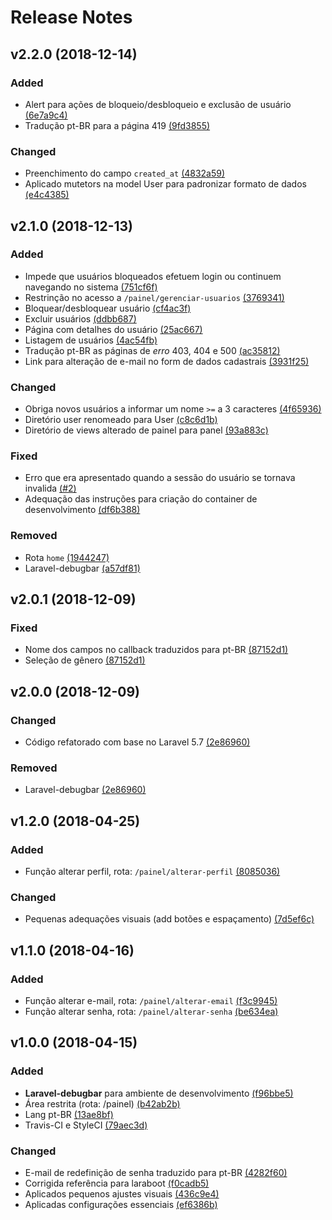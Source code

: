 # Release Notes

## v2.2.0 (2018-12-14)

### Added
- Alert para ações de bloqueio/desbloqueio e exclusão de usuário [(6e7a9c4)](https://github.com/fabiojaniolima/laraboot/commit/6e7a9c4165433913ee7ce6e84deda5e1bfa4faa5)
- Tradução pt-BR para a página 419 [(9fd3855)](https://github.com/fabiojaniolima/laraboot/commit/9fd38558e7f9b0f6506eec5d11e295846348004f)

### Changed
- Preenchimento do campo `created_at` [(4832a59)](https://github.com/fabiojaniolima/laraboot/commit/4832a590a17598cad9fae496212a559f5d6a65b2)
- Aplicado mutetors na model User para padronizar formato de dados [(e4c4385)](https://github.com/fabiojaniolima/laraboot/commit/e4c43853bf2e5c8cd8f25cdf0ed9b7f70d7c54db)

## v2.1.0 (2018-12-13)

### Added
- Impede que usuários bloqueados efetuem login ou continuem navegando no sistema [(751cf6f)](https://github.com/fabiojaniolima/laraboot/commit/751cf6f33242c8fbc7e9a0bb06dda4931836c667)
- Restrinção no acesso a `/painel/gerenciar-usuarios` [(3769341)](https://github.com/fabiojaniolima/laraboot/commit/3769341b1ae0c1348885deb8375fd3a1ae9a69ac)
- Bloquear/desbloquear usuário [(cf4ac3f)](https://github.com/fabiojaniolima/laraboot/commit/cf4ac3f205952ca6aed5e36a8c5f91e7a6fe4eaf)
- Excluir usuários [(ddbb687)](https://github.com/fabiojaniolima/laraboot/commit/ddbb6875a1c5a4e9ec9487599ea4973385a7cef7)
- Página com detalhes do usuário [(25ac667)](https://github.com/fabiojaniolima/laraboot/commit/25ac66747614181be3f5c17390247ee32bb8671e)
- Listagem de usuários [(4ac54fb)](https://github.com/fabiojaniolima/laraboot/commit/4ac54fb97b7afea0bbc36c50a6496e40e074db18)
- Tradução pt-BR as páginas de *erro* 403, 404 e 500 [(ac35812)](https://github.com/fabiojaniolima/laraboot/commit/ac3581268438071a2ca56d055d1125fa5cb8795f)
- Link para alteração de e-mail no form de dados cadastrais [(3931f25)](https://github.com/fabiojaniolima/laraboot/commit/3931f250784152cfa456a29ce8e53b4c0f392f9a)

### Changed
- Obriga novos usuários a informar um nome `>=` a 3 caracteres [(4f65936)](https://github.com/fabiojaniolima/laraboot/commit/4f6593637866504aea210511600622c882168353)
- Diretório user renomeado para User [(c8c6d1b)](https://github.com/fabiojaniolima/laraboot/commit/c8c6d1b81f2ac3c9485dbf64644bc947934f2099)
- Diretório de views alterado de painel para panel [(93a883c)](https://github.com/fabiojaniolima/laraboot/commit/93a883cf193ecb6e81a532db7c4be91eb94fc549)

### Fixed
- Erro que era apresentado quando a sessão do usuário se tornava invalida [(#2)](https://github.com/fabiojaniolima/laraboot/issues/2)
- Adequação das instruções para criação do container de desenvolvimento [(df6b388)](https://github.com/fabiojaniolima/laraboot/commit/df6b3882f5bd32a2e1cf9ade41a39e3cbe87bab7)

### Removed
- Rota `home` [(1944247)](https://github.com/fabiojaniolima/laraboot/commit/194424780f812145297b4bf7d8f083667d92d5c2)
- Laravel-debugbar [(a57df81)](https://github.com/fabiojaniolima/laraboot/commit/a57df81f7456c541d51de321d33909efb94031c1)

## v2.0.1 (2018-12-09)

### Fixed
- Nome dos campos no callback traduzidos para pt-BR [(87152d1)](https://github.com/fabiojaniolima/laraboot/commit/87152d128547f02f80b9ec0b8c2c81dc694d9b6e)
- Seleção de gênero  [(87152d1)](https://github.com/fabiojaniolima/laraboot/commit/87152d128547f02f80b9ec0b8c2c81dc694d9b6e)

## v2.0.0 (2018-12-09)

### Changed
- Código refatorado com base no Laravel 5.7 [(2e86960)](https://github.com/fabiojaniolima/laraboot/commit/2e86960dbfd228bd16d1b2aef9d2058c677e3b3a)

### Removed
- Laravel-debugbar [(2e86960)](https://github.com/fabiojaniolima/laraboot/commit/2e86960dbfd228bd16d1b2aef9d2058c677e3b3a)

## v1.2.0 (2018-04-25)

### Added
- Função alterar perfil, rota: `/painel/alterar-perfil` [(8085036)](https://github.com/fabiojaniolima/laraboot/commit/8085036907db43f2e934a726a57ac4dc6c012cea)

### Changed
- Pequenas adequações visuais (add botões e espaçamento) [(7d5ef6c)](https://github.com/fabiojaniolima/laraboot/commit/7d5ef6c63f4515037edb784c0a18ba1bc2b90016)

## v1.1.0 (2018-04-16)

### Added
- Função alterar e-mail, rota: `/painel/alterar-email` [(f3c9945)](https://github.com/fabiojaniolima/laraboot/commit/f3c994521899c406fc12c2858351642822490254)
- Função alterar senha, rota: `/painel/alterar-senha` [(be634ea)](https://github.com/fabiojaniolima/laraboot/commit/be634ea1b74aa3e16d5be183fce80fdced790478)

## v1.0.0 (2018-04-15)

### Added
- **Laravel-debugbar** para ambiente de desenvolvimento [(f96bbe5)](https://github.com/fabiojaniolima/laraboot/commit/f96bbe5f2bc8983baadea9d8d5a7b89f5b2c5655)
- Área restrita (rota: /painel) [(b42ab2b)](https://github.com/fabiojaniolima/laraboot/commit/b42ab2b0c943f85d665f1ca15775d7b241f84f54)
- Lang pt-BR [(13ae8bf)](https://github.com/fabiojaniolima/laraboot/commit/13ae8bf0e3d9315ad7a1a518c7df67e4641ddaad)
- Travis-CI e StyleCI [(79aec3d)](https://github.com/fabiojaniolima/laraboot/commit/79aec3dbfe4f6358aa0a254ea00818e9f995af46)

### Changed
- E-mail de redefinição de senha traduzido para pt-BR [(4282f60)](https://github.com/fabiojaniolima/laraboot/commit/4282f60adcfcf109a75d9758819a5bbd4a57670f)
- Corrigida referência para laraboot [(f0cadb5)](https://github.com/fabiojaniolima/laraboot/commit/f0cadb58ec661af5a4c01f18904b2f1ede167d11)
- Aplicados pequenos ajustes visuais [(436c9e4)](https://github.com/fabiojaniolima/laraboot/commit/436c9e43693453e9aff7d3169a8f244afa276524)
- Aplicadas configurações essenciais [(ef6386b)](https://github.com/fabiojaniolima/laraboot/commit/ef6386bed9852f8b0c5ffb1a9cb078840e97516e)